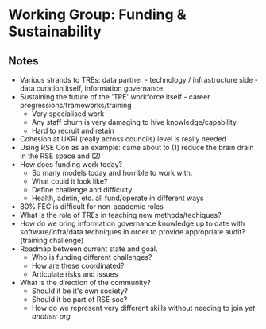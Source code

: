 # Working Group: Funding & Sustainability

## Notes

- Various strands to TREs: data partner - technology / infrastructure side - data curation itself, information governance
- Sustaining the future of the 'TRE' workforce itself - career progressions/frameworks/training
  - Very specialised work
  - Any staff churn is very damaging to hive knowledge/capability
  - Hard to recruit and retain
- Cohesion at UKRI (really across councils) level is really needed
- Using RSE Con as an example: came about to (1) reduce the brain drain in the RSE space and (2)
- How does funding work today?
  - So many models today and horrible to work with.
  - What could it look like?
  - Define challenge and difficulty
  - Health, admin, etc. all fund/operate in different ways
- 80% FEC is difficult for non-academic roles
- What is the role of TREs in teaching new methods/techiques?
- How do we bring information governance knowledge up to date with software/infra/data techniques in order to provide appropriate audit? (training challenge)
- Roadmap between current state and goal.
  - Who is funding different challenges?
  - How are these coordinated?
  - Articulate risks and issues
- What is the direction of the community?
  - Should it be it's own society?
  - Should it be part of RSE soc?
  - How do we represent very different skills without needing to join _yet another org_
